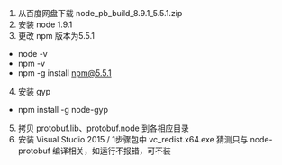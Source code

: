 1. 从百度网盘下载 node_pb_build_8.9.1_5.5.1.zip 
2. 安装 node 1.9.1
3. 更改 npm 版本为5.5.1
  - node -v
  - npm -v 
  - npm -g install npm@5.5.1
4. 安装 gyp
  - npm install -g node-gyp
5. 拷贝 protobuf.lib、protobuf.node 到各相应目录
6. 安装 Visual Studio 2015 / 1步骤包中 vc_redist.x64.exe 猜测只与 node-protobuf 编译相关，如运行不报错，可不装